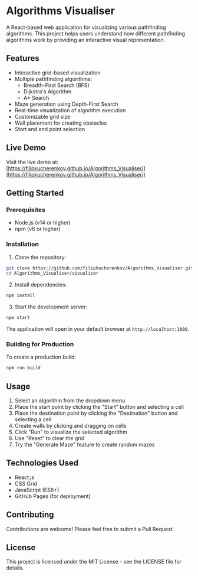 # Algorithms Visualiser

A React-based web application for visualizing various pathfinding algorithms. This project helps users understand how different pathfinding algorithms work by providing an interactive visual representation.

## Features

- Interactive grid-based visualization
- Multiple pathfinding algorithms:
  - Breadth-First Search (BFS)
  - Dijkstra's Algorithm
  - A* Search
- Maze generation using Depth-First Search
- Real-time visualization of algorithm execution
- Customizable grid size
- Wall placement for creating obstacles
- Start and end point selection

## Live Demo

Visit the live demo at: [https://filipkucherenkov.github.io/Algorithms_Visualiser/](https://filipkucherenkov.github.io/Algorithms_Visualiser/)

## Getting Started

### Prerequisites

- Node.js (v14 or higher)
- npm (v6 or higher)

### Installation

1. Clone the repository:
```bash
git clone https://github.com/filipkucherenkov/Algorithms_Visualiser.git
cd Algorithms_Visualiser/visualiser
```

2. Install dependencies:
```bash
npm install
```

3. Start the development server:
```bash
npm start
```

The application will open in your default browser at `http://localhost:3000`.

### Building for Production

To create a production build:

```bash
npm run build
```

## Usage

1. Select an algorithm from the dropdown menu
2. Place the start point by clicking the "Start" button and selecting a cell
3. Place the destination point by clicking the "Destination" button and selecting a cell
4. Create walls by clicking and dragging on cells
5. Click "Run" to visualize the selected algorithm
6. Use "Reset" to clear the grid
7. Try the "Generate Maze" feature to create random mazes

## Technologies Used

- React.js
- CSS Grid
- JavaScript (ES6+)
- GitHub Pages (for deployment)

## Contributing

Contributions are welcome! Please feel free to submit a Pull Request.

## License

This project is licensed under the MIT License - see the LICENSE file for details.
